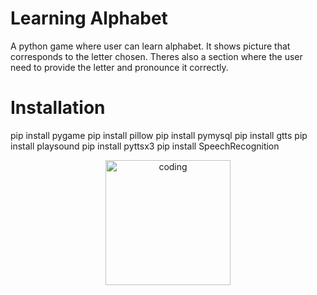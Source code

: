# Learning Alphabet
A python game where user can learn alphabet. It shows picture that corresponds to the letter chosen. Theres also a section where the user need to provide the letter and pronounce it correctly.

# Installation
pip install pygame
pip install pillow
pip install pymysql
pip install gtts
pip install playsound
pip install pyttsx3
pip install SpeechRecognition

<div align='center'>
      <img align="center" alt="coding" width="200" src="Screenshots/Screen2.jpg">
</div>
